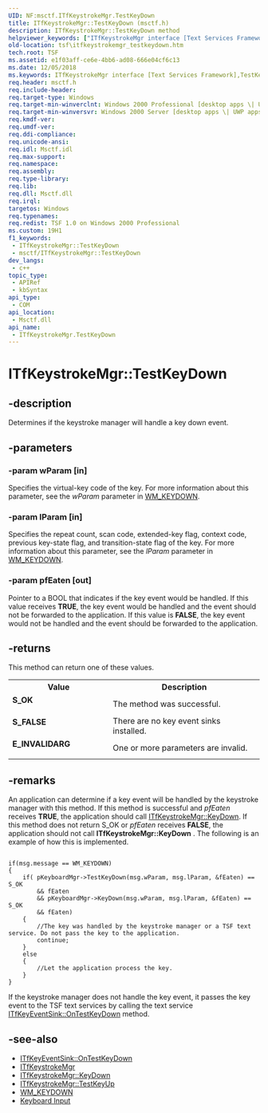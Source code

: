```yaml
---
UID: NF:msctf.ITfKeystrokeMgr.TestKeyDown
title: ITfKeystrokeMgr::TestKeyDown (msctf.h)
description: ITfKeystrokeMgr::TestKeyDown method
helpviewer_keywords: ["ITfKeystrokeMgr interface [Text Services Framework]","TestKeyDown method","ITfKeystrokeMgr.TestKeyDown","ITfKeystrokeMgr::TestKeyDown","TestKeyDown","TestKeyDown method [Text Services Framework]","TestKeyDown method [Text Services Framework]","ITfKeystrokeMgr interface","_tsf_itfkeystrokemgr_testkeydown_ref","msctf/ITfKeystrokeMgr::TestKeyDown","tsf.itfkeystrokemgr_testkeydown"]
old-location: tsf\itfkeystrokemgr_testkeydown.htm
tech.root: TSF
ms.assetid: e1f03aff-ce6e-4bb6-ad08-666e04cf6c13
ms.date: 12/05/2018
ms.keywords: ITfKeystrokeMgr interface [Text Services Framework],TestKeyDown method, ITfKeystrokeMgr.TestKeyDown, ITfKeystrokeMgr::TestKeyDown, TestKeyDown, TestKeyDown method [Text Services Framework], TestKeyDown method [Text Services Framework],ITfKeystrokeMgr interface, _tsf_itfkeystrokemgr_testkeydown_ref, msctf/ITfKeystrokeMgr::TestKeyDown, tsf.itfkeystrokemgr_testkeydown
req.header: msctf.h
req.include-header: 
req.target-type: Windows
req.target-min-winverclnt: Windows 2000 Professional [desktop apps \| UWP apps]
req.target-min-winversvr: Windows 2000 Server [desktop apps \| UWP apps]
req.kmdf-ver: 
req.umdf-ver: 
req.ddi-compliance: 
req.unicode-ansi: 
req.idl: Msctf.idl
req.max-support: 
req.namespace: 
req.assembly: 
req.type-library: 
req.lib: 
req.dll: Msctf.dll
req.irql: 
targetos: Windows
req.typenames: 
req.redist: TSF 1.0 on Windows 2000 Professional
ms.custom: 19H1
f1_keywords:
 - ITfKeystrokeMgr::TestKeyDown
 - msctf/ITfKeystrokeMgr::TestKeyDown
dev_langs:
 - c++
topic_type:
 - APIRef
 - kbSyntax
api_type:
 - COM
api_location:
 - Msctf.dll
api_name:
 - ITfKeystrokeMgr.TestKeyDown
---
```


# ITfKeystrokeMgr::TestKeyDown


## -description

Determines if the keystroke manager will handle a key down event.

## -parameters

### -param wParam [in]

Specifies the virtual-key code of the key. For more information about this parameter, see the <i>wParam</i> parameter in <a href="/windows/desktop/inputdev/wm-keydown">WM_KEYDOWN</a>.

### -param lParam [in]

Specifies the repeat count, scan code, extended-key flag, context code, previous key-state flag, and transition-state flag of the key. For more information about this parameter, see the <i>lParam</i> parameter in <a href="/windows/desktop/inputdev/wm-keydown">WM_KEYDOWN</a>.

### -param pfEaten [out]

Pointer to a BOOL that indicates if the key event would be handled. If this value receives <b>TRUE</b>, the key event would be handled and the event should not be forwarded to the application. If this value is <b>FALSE</b>, the key event would not be handled and the event should be forwarded to the application.

## -returns

This method can return one of these values.

<table>
<tr>
<th>Value</th>
<th>Description</th>
</tr>
<tr>
<td width="40%">
<dl>
<dt><b>S_OK</b></dt>
</dl>
</td>
<td width="60%">
The method was successful.

</td>
</tr>
<tr>
<td width="40%">
<dl>
<dt><b>S_FALSE</b></dt>
</dl>
</td>
<td width="60%">
There are no key event sinks installed.

</td>
</tr>
<tr>
<td width="40%">
<dl>
<dt><b>E_INVALIDARG</b></dt>
</dl>
</td>
<td width="60%">
One or more parameters are invalid.

</td>
</tr>
</table>

## -remarks

An application can determine if a key event will be handled by the keystroke manager with this method. If this method is successful and <i>pfEaten</i> receives <b>TRUE</b>, the application should call <a href="/windows/desktop/api/msctf/nf-msctf-itfkeystrokemgr-keydown">ITfKeystrokeMgr::KeyDown</a>. If this method does not return S_OK or <i>pfEaten</i> receives <b>FALSE</b>, the application should not call <b>ITfKeystrokeMgr::KeyDown</b> . The following is an example of how this is implemented.


``` syntax

if(msg.message == WM_KEYDOWN)
{
    if( pKeyboardMgr->TestKeyDown(msg.wParam, msg.lParam, &fEaten) == S_OK 
        && fEaten 
        && pKeyboardMgr->KeyDown(msg.wParam, msg.lParam, &fEaten) == S_OK 
        && fEaten)
    {
        //The key was handled by the keystroke manager or a TSF text service. Do not pass the key to the application. 
        continue;
    }
    else
    {
        //Let the application process the key. 
    }
}

```

If the keystroke manager does not handle the key event, it passes the key event to the TSF text services by calling the text service <a href="/windows/desktop/api/msctf/nf-msctf-itfkeyeventsink-ontestkeydown">ITfKeyEventSink::OnTestKeyDown</a> method.

## -see-also

- <a href="/windows/desktop/api/msctf/nf-msctf-itfkeyeventsink-ontestkeydown">ITfKeyEventSink::OnTestKeyDown</a>
- <a href="/windows/desktop/api/msctf/nn-msctf-itfkeystrokemgr">ITfKeystrokeMgr</a>
- <a href="/windows/desktop/api/msctf/nf-msctf-itfkeystrokemgr-keydown">ITfKeystrokeMgr::KeyDown</a>
- <a href="/windows/desktop/api/msctf/nf-msctf-itfkeystrokemgr-testkeyup">ITfKeystrokeMgr::TestKeyUp</a>
- <a href="/windows/desktop/inputdev/wm-keydown">WM_KEYDOWN</a>
- <a href="/windows/desktop/inputdev/keyboard-input">Keyboard Input</a>